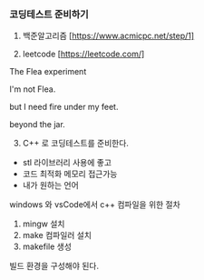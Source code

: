 ### 코딩테스트 준비하기
1. 백준알고리즘 
[https://www.acmicpc.net/step/1]

2. leetcode
[https://leetcode.com/]

The Flea experiment

I'm not Flea.

but I need fire under my feet.

beyond the jar.


3. C++ 로 코딩테스트를 준비한다. 
- stl 라이브러리 사용에 좋고
- 코드 최적화 메모리 접근가능
- 내가 원하는 언어 

windows 와 vsCode에서 c++ 컴파일을 위한 절차
1. mingw 설치 
2. make 컴파일러 설치 
3. makefile 생성

빌드 환경을 구성해야 된다.



